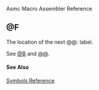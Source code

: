 Asmc Macro Assembler Reference

## @F

The location of the next @@: label.

See [@B](at-b.md) and [@@](at-at.md).

#### See Also

[Symbols Reference](readme.md)
